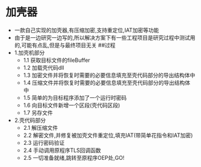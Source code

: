 # 加壳器
- 一款自己实现的加壳器,有压缩加密,支持重定位,IAT加密等功能
- 由于是一边研究一边写的,所以解决方案下有一些工程项目是研究过程中测试用的,可能有点乱,但是与最终项目无关
##过程
- 1.加壳机部分
  - 1.1 获取目标文件的fileBuffer
  - 1.2 加载壳代码dll
  - 1.3 加密文件并将恢复时需要的必要信息填充至壳代码部分的导出结构体中
  - 1.4 压缩文件并将恢复时需要的必要信息填充至壳代码部分的导出结构体中
  - 1.5 简单的为目标程序添加了一个运行时密码
  - 1.6 向目标文件新增一个区段(壳代码区段)
  - 1.7 另存文件
- 2.壳代码部分
  - 2.1 解压缩文件
  - 2.2 解密文件,并修复被加壳文件重定位,填充IAT(带简单花指令和IAT加密)
  - 2.3 运行密码验证
  - 2.4 手动调用原程序TLS回调函数
  - 2.5 一切准备就绪,跳转至原程序OEP处,GO!
